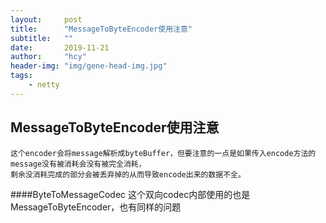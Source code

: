 ```yaml
---
layout:     post
title:      "MessageToByteEncoder使用注意"
subtitle:   ""
date:       2019-11-21
author:     "hcy"
header-img: "img/gene-head-img.jpg"
tags:
    - netty
---
```



## MessageToByteEncoder使用注意

	这个encoder会将message解析成byteBuffer，但要注意的一点是如果传入encode方法的message没有被消耗会没有被完全消耗，
	剩余没消耗完成的部分会被丢弃掉的从而导致encode出来的数据不全。

####ByteToMessageCodec
	这个双向codec内部使用的也是MessageToByteEncoder，也有同样的问题